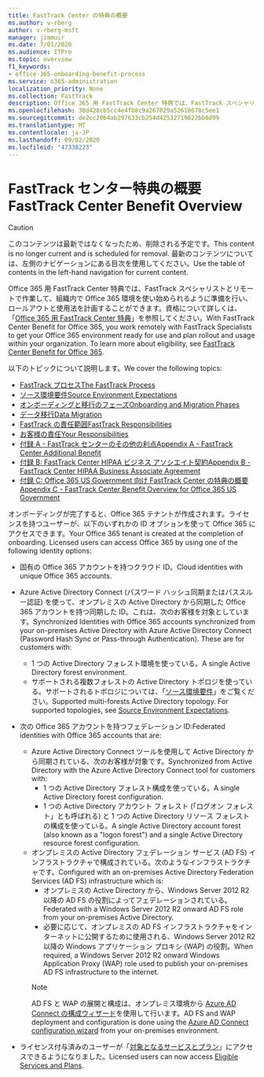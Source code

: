 ```yaml
---
title: FastTrack Center の特典の概要
ms.author: v-rberg
author: v-rberg-msft
manager: jimmuir
ms.date: 7/01/2020
ms.audience: ITPro
ms.topic: overview
f1_keywords:
- office-365-onboarding-benefit-process
ms.service: o365-administration
localization_priority: None
ms.collection: FastTrack
description: Office 365 用 FastTrack Center 特典では、FastTrack スペシャリストとリモートで作業して、組織内で Office 365 環境を使い始められるように準備を行い、ロールアウトと使用法を計画することができます。資格について詳しくは、「Office 365 用 FastTrack Center 特典」を参照してください。
ms.openlocfilehash: 30d428cb5cc4e4fb8c9a267029a52618678c5ee1
ms.sourcegitcommit: de2cc20b4ab297633cb254d42532719022bb8d99
ms.translationtype: MT
ms.contentlocale: ja-JP
ms.lasthandoff: 09/02/2020
ms.locfileid: "47338223"
---
```

# <a name="fasttrack-center-benefit-overview"></a><span data-ttu-id="be2e7-104">FastTrack センター特典の概要</span><span class="sxs-lookup"><span data-stu-id="be2e7-104">FastTrack Center Benefit Overview</span></span>

> [!CAUTION]
> <span data-ttu-id="be2e7-105">このコンテンツは最新ではなくなったため、削除される予定です。</span><span class="sxs-lookup"><span data-stu-id="be2e7-105">This content is no longer current and is scheduled for removal.</span></span> <span data-ttu-id="be2e7-106">最新のコンテンツについては、左側のナビゲーションにある目次を使用してください。</span><span class="sxs-lookup"><span data-stu-id="be2e7-106">Use the table of contents in the left-hand navigation for current content.</span></span>

<span data-ttu-id="be2e7-p103">Office 365 用 FastTrack Center 特典では、FastTrack スペシャリストとリモートで作業して、組織内で Office 365 環境を使い始められるように準備を行い、ロールアウトと使用法を計画することができます。資格について詳しくは、「[Office 365 用 FastTrack Center 特典](O365-fasttrack-benefit-for-office-365.md)」を参照してください。</span><span class="sxs-lookup"><span data-stu-id="be2e7-p103">With FastTrack Center Benefit for Office 365, you work remotely with FastTrack Specialists to get your Office 365 environment ready for use and plan rollout and usage within your organization. To learn more about eligibility, see [FastTrack Center Benefit for Office 365](O365-fasttrack-benefit-for-office-365.md).</span></span>
  
<span data-ttu-id="be2e7-109">以下のトピックについて説明します。</span><span class="sxs-lookup"><span data-stu-id="be2e7-109">We cover the following topics:</span></span>
- [<span data-ttu-id="be2e7-110">FastTrack プロセス</span><span class="sxs-lookup"><span data-stu-id="be2e7-110">The FastTrack Process</span></span>](O365-fasttrack-process.md) 
- [<span data-ttu-id="be2e7-111">ソース環境要件</span><span class="sxs-lookup"><span data-stu-id="be2e7-111">Source Environment Expectations</span></span>](O365-source-environment-expectations.md)
- [<span data-ttu-id="be2e7-112">オンボーディングと移行のフェーズ</span><span class="sxs-lookup"><span data-stu-id="be2e7-112">Onboarding and Migration Phases</span></span>](O365-onboarding-and-migration.md)
- [<span data-ttu-id="be2e7-113">データ移行</span><span class="sxs-lookup"><span data-stu-id="be2e7-113">Data Migration</span></span>](O365-data-migration.md)
- [<span data-ttu-id="be2e7-114">FastTrack の責任範囲</span><span class="sxs-lookup"><span data-stu-id="be2e7-114">FastTrack Responsibilities</span></span>](O365-fasttrack-responsibilities.md)
- [<span data-ttu-id="be2e7-115">お客様の責任</span><span class="sxs-lookup"><span data-stu-id="be2e7-115">Your Responsibilities</span></span>](O365-your-responsibilities.md) 
- [<span data-ttu-id="be2e7-116">付録 A - FastTrack センターのその他の利点</span><span class="sxs-lookup"><span data-stu-id="be2e7-116">Appendix A - FastTrack Center Additional Benefit</span></span>](O365-fasttrack-additional-benefits.md)
- [<span data-ttu-id="be2e7-117">付録 B: FastTrack Center HIPAA ビジネス アソシエイト契約</span><span class="sxs-lookup"><span data-stu-id="be2e7-117">Appendix B - FastTrack Center HIPAA Business Associate Agreement</span></span>](O365-hipaa-business-associate-agreement.md)
- [<span data-ttu-id="be2e7-118">付録 C: Office 365 US Government 向け FastTrack Center の特典の概要</span><span class="sxs-lookup"><span data-stu-id="be2e7-118">Appendix C - FastTrack Center Benefit Overview for Office 365 US Government</span></span>](US-Gov-appendix-overview.md)
    
<span data-ttu-id="be2e7-p104">オンボーディングが完了すると、Office 365 テナントが作成されます。ライセンスを持つユーザーが、以下のいずれかの ID オプションを使って Office 365 にアクセスできます。</span><span class="sxs-lookup"><span data-stu-id="be2e7-p104">Your Office 365 tenant is created at the completion of onboarding. Licensed users can access Office 365 by using one of the following identity options:</span></span>
- <span data-ttu-id="be2e7-121">固有の Office 365 アカウントを持つクラウド ID。</span><span class="sxs-lookup"><span data-stu-id="be2e7-121">Cloud identities with unique Office 365 accounts.</span></span>
- <span data-ttu-id="be2e7-p105">Azure Active Directory Connect (パスワード ハッシュ同期またはパススルー認証) を使って、オンプレミスの Active Directory から同期した Office 365 アカウントを持つ同期した ID。これは、次のお客様を対象としています。</span><span class="sxs-lookup"><span data-stu-id="be2e7-p105">Synchronized Identities with Office 365 accounts synchronized from your on-premises Active Directory with Azure Active Directory Connect (Password Hash Sync or Pass-through Authentication). These are for customers with:</span></span>
  - <span data-ttu-id="be2e7-124">1 つの Active Directory フォレスト環境を使っている。</span><span class="sxs-lookup"><span data-stu-id="be2e7-124">A single Active Directory forest environment.</span></span>
  - <span data-ttu-id="be2e7-p106">サポートされる複数フォレストの Active Directory トポロジを使っている。サポートされるトポロジについては、「[ソース環境要件](O365-source-environment-expectations.md)」をご覧ください。</span><span class="sxs-lookup"><span data-stu-id="be2e7-p106">Supported multi-forests Active Directory topology. For supported topologies, see [Source Environment Expectations](O365-source-environment-expectations.md).</span></span>
- <span data-ttu-id="be2e7-127">次の Office 365 アカウントを持つフェデレーション ID:</span><span class="sxs-lookup"><span data-stu-id="be2e7-127">Federated identities with Office 365 accounts that are:</span></span>
  - <span data-ttu-id="be2e7-128">Azure Active Directory Connect ツールを使用して Active Directory から同期されている、次のお客様が対象です。</span><span class="sxs-lookup"><span data-stu-id="be2e7-128">Synchronized from Active Directory with the Azure Active Directory Connect tool for customers with:</span></span>
      - <span data-ttu-id="be2e7-129">1 つの Active Directory フォレスト構成を使っている。</span><span class="sxs-lookup"><span data-stu-id="be2e7-129">A single Active Directory forest configuration.</span></span>
      - <span data-ttu-id="be2e7-130">1 つの Active Directory アカウント フォレスト (「ログオン フォレスト」とも呼ばれる) と 1 つの Active Directory リソース フォレストの構成を使っている。</span><span class="sxs-lookup"><span data-stu-id="be2e7-130">A single Active Directory account forest (also known as a "logon forest") and a single Active Directory resource forest configuration.</span></span>
  - <span data-ttu-id="be2e7-131">オンプレミスの Active Directory フェデレーション サービス (AD FS) インフラストラクチャで構成されている。次のようなインフラストラクチャです。</span><span class="sxs-lookup"><span data-stu-id="be2e7-131">Configured with an on-premises Active Directory Federation Services (AD FS) infrastructure which is:</span></span>
      - <span data-ttu-id="be2e7-132">オンプレミスの Active Directory から、Windows Server 2012 R2 以降の AD FS の役割によってフェデレーションされている。</span><span class="sxs-lookup"><span data-stu-id="be2e7-132">Federated with a Windows Server 2012 R2 onward AD FS role from your on-premises Active Directory.</span></span>
      - <span data-ttu-id="be2e7-133">必要に応じて、オンプレミスの AD FS インフラストラクチャをインターネットに公開するために使用される、Windows Server 2012 R2 以降の Windows アプリケーション プロキシ (WAP) の役割。</span><span class="sxs-lookup"><span data-stu-id="be2e7-133">When required, a Windows Server 2012 R2 onward Windows Application Proxy (WAP) role used to publish your on-premises AD FS infrastructure to the internet.</span></span>
    > [!NOTE]
    > <span data-ttu-id="be2e7-134">AD FS と WAP の展開と構成は、オンプレミス環境から [Azure AD Connect の構成ウィザード](https://go.microsoft.com/fwlink/?linkid=844794)を使用して行います。</span><span class="sxs-lookup"><span data-stu-id="be2e7-134">AD FS and WAP deployment and configuration is done using the [Azure AD Connect configuration wizard](https://go.microsoft.com/fwlink/?linkid=844794) from your on-premises environment.</span></span> 
  
- <span data-ttu-id="be2e7-135">ライセンス付与済みのユーザーが「[対象となるサービスとプラン](M365-eligible-services-and-plans.md)」にアクセスできるようになりました。</span><span class="sxs-lookup"><span data-stu-id="be2e7-135">Licensed users can now access [Eligible Services and Plans](M365-eligible-services-and-plans.md).</span></span>

